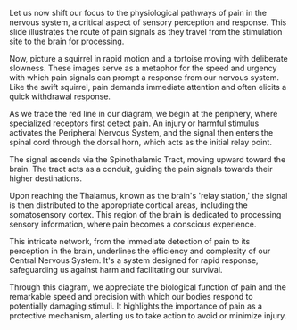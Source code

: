 
Let us now shift our focus to the physiological pathways of pain in the nervous system, a critical aspect of sensory perception and response. This slide illustrates the route of pain signals as they travel from the stimulation site to the brain for processing.

Now, picture a squirrel in rapid motion and a tortoise moving with deliberate slowness. These images serve as a metaphor for the speed and urgency with which pain signals can prompt a response from our nervous system. Like the swift squirrel, pain demands immediate attention and often elicits a quick withdrawal response.

As we trace the red line in our diagram, we begin at the periphery, where specialized receptors first detect pain. An injury or harmful stimulus activates the Peripheral Nervous System, and the signal then enters the spinal cord through the dorsal horn, which acts as the initial relay point.

The signal ascends via the Spinothalamic Tract, moving upward toward the brain. The tract acts as a conduit, guiding the pain signals towards their higher destinations.

Upon reaching the Thalamus, known as the brain's 'relay station,' the signal is then distributed to the appropriate cortical areas, including the somatosensory cortex. This region of the brain is dedicated to processing sensory information, where pain becomes a conscious experience.

This intricate network, from the immediate detection of pain to its perception in the brain, underlines the efficiency and complexity of our Central Nervous System. It's a system designed for rapid response, safeguarding us against harm and facilitating our survival.

Through this diagram, we appreciate the biological function of pain and the remarkable speed and precision with which our bodies respond to potentially damaging stimuli. It highlights the importance of pain as a protective mechanism, alerting us to take action to avoid or minimize injury.
